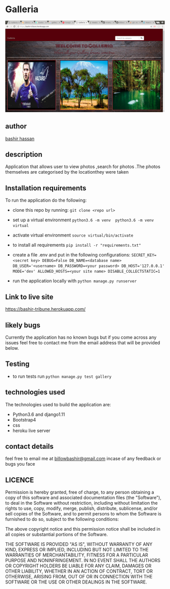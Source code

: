 # Galleria
![alt text](https://raw.githubusercontent.com/billowbashir/Galleria/master/media/photos/Galleria.png)

## author
[bashir hassan](https://github.com/billowbashir/)

## description
Application that allows user to view photos ,search for photos .The photos themselves are categorised by the locationthey were taken

## Installation requirements
To run the application do the following:

- clone this repo by running:
``` git clone <repo url> ```
- set up a virtual environment
 ``` python3.6 -m venv  python3.6 -m venv virtual ```
 - activate virtual environment
  ``` source virtual/bin/activate ```
- to install all requirements
``` pip install -r "requirements.txt" ```
 - create a file .env and put in the following configurations:
   `
       SECRET_KEY=<secret key>
        DEBUG=False
       DB_NAME=<database name>
        DB_USER='<username>
        DB_PASSWORD=<your password>
       DB_HOST='127.0.0.1'
        MODE='dev'
       ALLOWED_HOSTS=<your site name>
        DISABLE_COLLECTSTATIC=1
   `

- run the application locally with
 ``` python manage.py runserver ```
## Link to live site
https://bashir-tribune.herokuapp.com/

## likely bugs
Currently the application has no known bugs but if you come across any issues feel free to contact me from the email address that will be provided below.
## Testing
- to run tests run ` python manage.py test gallery `
## technologies used
The technologies used to build the application are:

- Python3.6 and django1.11
- Bootstrap4
- css
- heroku live server

## contact details
feel free to email me at billowbashir@gmail.com incase of any feedback or bugs you face

## LICENCE
Permission is hereby granted, free of charge, to any person obtaining a copy of this software and associated documentation files (the "Software"), to deal in the Software without restriction, including without limitation the rights to use, copy, modify, merge, publish, distribute, sublicense, and/or sell copies of the Software, and to permit persons to whom the Software is furnished to do so, subject to the following conditions:

The above copyright notice and this permission notice shall be included in all copies or substantial portions of the Software.

THE SOFTWARE IS PROVIDED "AS IS", WITHOUT WARRANTY OF ANY KIND, EXPRESS OR IMPLIED, INCLUDING BUT NOT LIMITED TO THE WARRANTIES OF MERCHANTABILITY, FITNESS FOR A PARTICULAR PURPOSE AND NONINFRINGEMENT. IN NO EVENT SHALL THE AUTHORS OR COPYRIGHT HOLDERS BE LIABLE FOR ANY CLAIM, DAMAGES OR OTHER LIABILITY, WHETHER IN AN ACTION OF CONTRACT, TORT OR OTHERWISE, ARISING FROM, OUT OF OR IN CONNECTION WITH THE SOFTWARE OR THE USE OR OTHER DEALINGS IN THE SOFTWARE.
